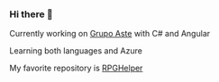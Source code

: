 ### Hi there 👋

Currently working on [Grupo Aste](https://www.grupoaste.com.br) with C# and Angular

Learning both languages and Azure

My favorite repository is [RPGHelper](https://github.com/GabrielMotaZ/RPGHelper)

